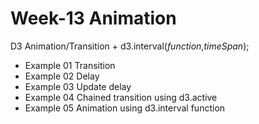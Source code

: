 # Week-13 Animation
 
D3 Animation/Transition + d3.interval(<i>function</i>,<i>timeSpan</i>);

- Example 01 Transition
- Example 02 Delay
- Example 03 Update delay
- Example 04 Chained transition using d3.active
- Example 05 Animation using d3.interval function 
